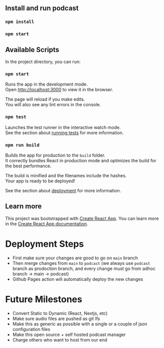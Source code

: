 ## Install and run podcast

### `npm install`
### `npm start`

## Available Scripts

In the project directory, you can run:

### `npm start`

Runs the app in the development mode.<br>
Open [http://localhost:3000](http://localhost:3000) to view it in the browser.

The page will reload if you make edits.<br>
You will also see any lint errors in the console.

### `npm test`

Launches the test runner in the interactive watch mode.<br>
See the section about [running tests](https://facebook.github.io/create-react-app/docs/running-tests) for more information.

### `npm run build`

Builds the app for production to the `build` folder.<br>
It correctly bundles React in production mode and optimizes the build for the best performance.

The build is minified and the filenames include the hashes.<br>
Your app is ready to be deployed!

See the section about [deployment](https://facebook.github.io/create-react-app/docs/deployment) for more information.

## Learn more

This project was bootstrapped with [Create React App](https://github.com/facebook/create-react-app).
You can learn more in the [Create React App documentation](https://facebook.github.io/create-react-app/docs/getting-started).


# Deployment Steps

- First make sure your changes are good to go on `main` branch
- Then merge changes from `main` to `podcast` (we always use `podcast` branch as prodoction branch, and every change must go from adhoc branch -> main -> podcast)
- Github Pages action will automatically deploy the new changes


# Future Milestones

- Convert Static to Dynamic (React, Nextjs, etc)
- Make sure audio files are pushed as git lfs
- Make this as generic as possible with a single or a couple of json configuration files
- Make this open source + self hosted podcast manager
- Charge others who want to host from our end
